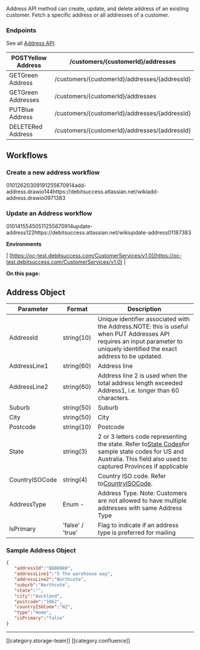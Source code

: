 Address API method can create, update, and delete address of an existing customer. Fetch a specific address or all addresses of a customer. 


### Endpoints
See all [Address API](https://oc-debitsuccess.portal.azure-api.net/docs/services/Mock/operations/5ddddcd07f477580b89057cd?&tags=Addresses).



| POSTYellow Address | /customers/{customerId}/addresses | 
|  --- |  --- | 
| GETGreen Address | /customers/{customerId}/addresses/{addressId} | 
| GETGreen  Addresses | /customers/{customerId}/addresses | 
| PUTBlue Address | /customers/{customerId}/addresses/{addressId} | 
| DELETERed Address | /customers/{customerId}/addresses/{addressId} | 


## Workflows

### Create a new address workflow
01012620309191255670914add-address.drawio144https://debitsuccess.atlassian.net/wikiadd-address.drawio0971383
### Update an Address workflow
01014155450511255670914update-address122https://debitsuccess.atlassian.net/wikiupdate-address01187383

 **Environments** 



| [https://oc-test.debitsuccess.com/CustomerServices/v1.0](https://oc-test.debitsuccess.com/CustomerServices/v1.0) | 

 **On this page:** 


## Address Object


|  **Parameter**  |  **Format**  |  **Description**  | 
|  --- |  --- |  --- | 
| AddressId | string(10) | Unique identifier associated with the Address.NOTE: this is useful when PUT Addresses API requires an input parameter to uniquely identified the exact address to be updated. | 
| AddressLine1 | string(60) | Address line | 
| AddressLine2 | string(60) | Address line 2 is used when the total address length exceeded Address1, i.e. longer than 60 characters. | 
| Suburb | string(50) | Suburb | 
| City | string(50) | City | 
| Postcode | string(10) | Postcode | 
| State | string(3) | 2 or 3 letters code representing the state. Refer to[State Codes](https://debitsuccess.atlassian.net/wiki/spaces/DDE/pages/1257414195/Reference#StateCode-(USA-and-AUS))for sample state codes for US and Australia. This field also used to captured Provinces if applicable | 
| CountryISOCode | string(4) | Country ISO code. Refer to[CountryISOCode](https://debitsuccess.atlassian.net/wiki/spaces/DDE/pages/1257414195/Reference#CountryISOCode). | 
| AddressType | Enum -  | Address Type.  Note: Customers are not allowed to have multiple addresses with same Address Type | 
| IsPrimary | 'false' / 'true' | Flag to indicate if an address type is preferred for mailing | 


### Sample Address Object

```json
{
   "addressId":"8888888",
   "addressLine1":"5 The warehouse way",
   "addressLine2":"Northcote",
   "suburb":"Northcote",
   "state":"",
   "city":"Auckland",
   "postcode":"1062",
   "countryISOCode":"NZ",
   "type":"Home",
   "isPrimary":"false"
}
```


*****

[[category.storage-team]] 
[[category.confluence]] 

